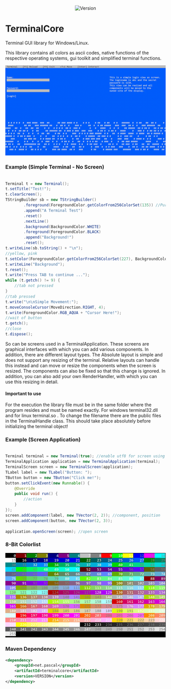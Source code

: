 <div align="center">
<br/>
  <p>
    <img src="https://img.shields.io/static/v1?label=Version&message=Alpha-0.2.2&color=12c970&logoColor=white" alt="Version" />
	<br>
	</p>
  </p>
</div>

# TerminalCore
Terminal GUI library for Windows/Linux.

This library contains all colors as ascii codes, native functions of the respective operating systems, gui toolkit and simplified terminal functions.



![Sample app](https://github.com/APICodeYT/TerminalCore/blob/main/ressource-assets/2022-02-17-13-19-42.gif)



### Example (Simple Terminal - No Screen)
```java

Terminal t = new Terminal();
t.setTitle("Test!");
t.clearScreen();
TStringBuilder sb = new TStringBuilder()
        .foreground(ForegroundColor.getColorFrom256ColorSet(135)) //Purple
        .append("A Terminal Test")
        .reset()
        .nextLine()
        .background(BackgroundColor.WHITE)
        .foreground(ForegroundColor.BLACK)
        .append("Background!")
        .reset();
t.writeLine(sb.toString() + "\n");
//yellow, pink
t.setColor(ForegroundColor.getColorFrom256ColorSet(227), BackgroundColor.getColorFrom256ColorSet(161));
t.writeLine("Background");
t.reset();
t.write("Press TAB to continue ...");
while (t.getch() != 9) {
    //tab not pressed
}
//tab pressed
t.write("\n\nSimple Movement:");
t.moveConsoleCursor(MoveDirection.RIGHT, 4);
t.write(ForegroundColor.RGB_AQUA + "Cursor Here!");
//wait of button
t.getch();
//close
t.dispose();

```

So can be screens used in a TerminalApplication. These screens are graphical interfaces with which you can add various components.
In addition, there are different layout types. The Absolute layout is simple and does not support any resizing of the terminal.
 Relative layouts can handle this instead and can move or resize the components when the screen is resized. The components can also be fixed so that this change is ignored.
In addition, you can also add your own RenderHandler, with which you can use this resizing in detail.

#### Important to use
For the execution the library file must be in the same folder where the program resides and must be named exactly. For windows terminal32.dll and for linux terminal.so .
To change the filename there are the public files in the TerminalHandle class. This should take place absolutely before initializing the terminal object! 


### Example (Screen Application)
```java

Terminal terminal = new Terminal(true); //enable utf8 for screen using  <= IMPORTANT!
TerminalApplication application = new TerminalApplication(terminal);
TerminalScreen screen = new TerminalScreen(application);
TLabel label = new TLabel("Button: ");
TButton button = new TButton("Click me!");
button.setClickEvent(new Runnable() {
    @Override
    public void run() {
        //action
    }
}); 
screen.addComponent(label, new TVector(2, 2)); //component, position
screen.addComponent(button, new TVector(2, 3));
        
application.openScreen(screen); //open screen
```

### 8-Bit Colorlist
![Colors](https://github.com/APICodeYT/TerminalCore/blob/main/ressource-assets/8bit-colors.jpg)

### Maven Dependency
```xml
<dependency>
    <groupId>net.pascal</groupId>
    <artifactId>terminalcore</artifactId>
    <version>VERSION</version>
</dependency>

```




